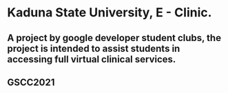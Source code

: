 # Kaduna State University, E - Clinic.
## A project by google developer student clubs, the project is intended to assist students in accessing full virtual clinical services.
## GSCC2021
